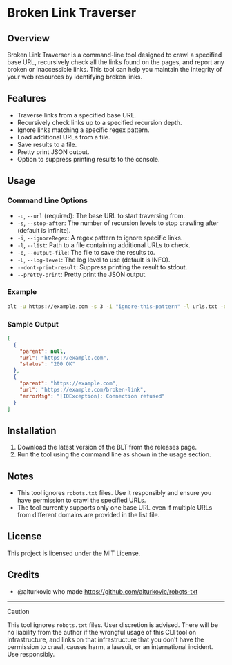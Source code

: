 # Broken Link Traverser

## Overview

Broken Link Traverser is a command-line tool designed to crawl a specified base URL, recursively check all the links
found on the pages, and report any broken or inaccessible links. This tool can help you maintain the integrity of your
web resources by identifying broken links.

## Features

- Traverse links from a specified base URL.
- Recursively check links up to a specified recursion depth.
- Ignore links matching a specific regex pattern.
- Load additional URLs from a file.
- Save results to a file.
- Pretty print JSON output.
- Option to suppress printing results to the console.

## Usage

### Command Line Options

- `-u`, `--url` (required): The base URL to start traversing from.
- `-s`, `--stop-after`: The number of recursion levels to stop crawling after (default is infinite).
- `-i`, `--ignoreRegex`: A regex pattern to ignore specific links.
- `-l`, `--list`: Path to a file containing additional URLs to check.
- `-o`, `--output-file`: The file to save the results to.
- `-L`, `--log-level`: The log level to use (default is INFO).
- `--dont-print-result`: Suppress printing the result to stdout.
- `--pretty-print`: Pretty print the JSON output.

### Example

```sh
blt -u https://example.com -s 3 -i "ignore-this-pattern" -l urls.txt -o results.json --pretty-print
```

### Sample Output

```json
[
  {
    "parent": null,
    "url": "https://example.com",
    "status": "200 OK"
  },
  {
    "parent": "https://example.com",
    "url": "https://example.com/broken-link",
    "errorMsg": "[IOException]: Connection refused"
  }
]
```

## Installation

1. Download the latest version of the BLT from the releases page.
2. Run the tool using the command line as shown in the usage section.

## Notes

- This tool ignores `robots.txt` files. Use it responsibly and ensure you have permission to crawl the specified URLs.
- The tool currently supports only one base URL even if multiple URLs from different domains are provided in the list
  file.

## License

This project is licensed under the MIT License.

## Credits

- @alturkovic who made https://github.com/alturkovic/robots-txt

---

> [!CAUTION]
> This tool ignores `robots.txt` files. User discretion is advised. There will be no liability from the author if the
> wrongful usage of this CLI tool on infrastructure, and links on that infrastructure that you don't have the permission
> to crawl, causes harm, a lawsuit, or an international incident. Use responsibly.
